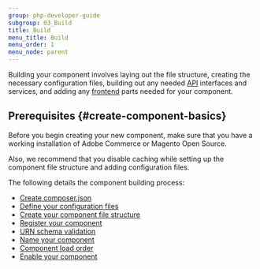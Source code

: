 ```yaml
---
group: php-developer-guide
subgroup: 03_Build
title: Build
menu_title: Build
menu_order: 1
menu_node: parent
---
```


Building your component involves laying out the file structure, creating the necessary configuration files, building out any needed [API](https://glossary.magento.com/api) interfaces and services, and adding any [frontend](https://glossary.magento.com/frontend) parts needed for your component.

## Prerequisites {#create-component-basics}

Before you begin creating your new component, make sure that you have a working installation of Adobe Commerce or Magento Open Source.

Also, we recommend that you disable caching while setting up the component file structure and adding configuration files.

The following details the component building process:

*  [Create composer.json](composer-integration.md)
*  [Define your configuration files](required-configuration-files.md)
*  [Create your component file structure](component-file-structure.md)
*  [Register your component](component-registration.md)
*  [URN schema validation](schema-validation.md)
*  [Name your component](component-name.md)
*  [Component load order](component-load-order.md)
*  [Enable your component](component-management.md)
